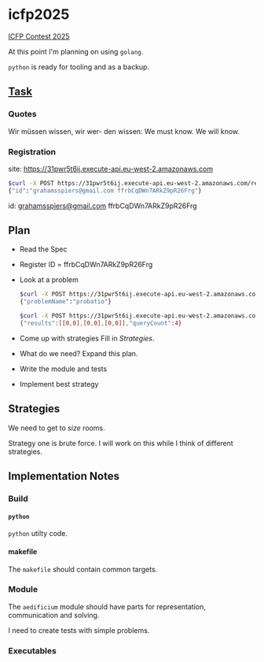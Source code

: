 # icfp2025

[ICFP Contest 2025](https://icfpcontest2025.github.io/)

At this point I'm planning on using `golang`.

`python` is ready for tooling and as a backup.

## [Task](https://icfpcontest2025.github.io/task.html)

### Quotes

Wir müssen wissen, wir wer-
den wissen: We must know.  We will know.

### Registration

site: <https://31pwr5t6ij.execute-api.eu-west-2.amazonaws.com>

```sh
$curl -X POST https://31pwr5t6ij.execute-api.eu-west-2.amazonaws.com/register -H "Content-Type: application/json" -d '{"name":"Slow", "pl":"USA", "email":"grahamsspiers@gmail.com"}'
{"id":"grahamsspiers@gmail.com ffrbCqDWn7ARkZ9pR26Frg"}
```

id: <grahamsspiers@gmail.com> ffrbCqDWn7ARkZ9pR26Frg

## Plan

- Read the Spec
- Register
        ID = ffrbCqDWn7ARkZ9pR26Frg
- Look at a problem

    ```sh
    $curl -X POST https://31pwr5t6ij.execute-api.eu-west-2.amazonaws.com/select -H "Content-Type: application/json" -d '{"id":"grahamsspiers@gmail.com ffrbCqDWn7ARkZ9pR26Frg", "problemName":"probatio"}'
    {"problemName":"probatio"}

    $curl -X POST https://31pwr5t6ij.execute-api.eu-west-2.amazonaws.com/explore -H "Content-Type: application/json" -d '{"id":"grahamsspiers@gmail.com ffrbCqDWn7ARkZ9pR26Frg", "plans":[0, 0, 0]}'
    {"results":[[0,0],[0,0],[0,0]],"queryCount":4}
    ```

- Come up with strategies
        Fill in *Strategies*.
- What do we need?
        Expand this plan.
- Write the module and tests
- Implement best strategy

## Strategies

We need to get to *size* rooms.

Strategy one is brute force.  I will work on this while I think of different
strategies.

## Implementation Notes

### Build

#### `python`

`python` utilty code.

#### makefile

The `makefile` should contain common targets.

### Module

The `aedificium` module should have parts for representation, communication and
solving.

I need to create tests with simple problems.

### Executables
